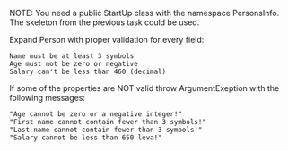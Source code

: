 NOTE: You need a public StartUp class with the namespace PersonsInfo. The skeleton from the previous task could be used.

Expand Person with proper validation for every field:

	Name must be at least 3 symbols
	Age must not be zero or negative
	Salary can't be less than 460 (decimal)

If some of the properties are NOT valid throw ArgumentExeption with the following messages:

    "Age cannot be zero or a negative integer!"
	"First name cannot contain fewer than 3 symbols!"
	"Last name cannot contain fewer than 3 symbols!"
	"Salary cannot be less than 650 leva!"

